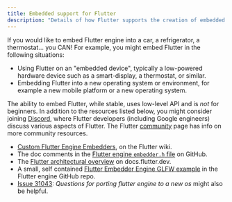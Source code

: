 ```yaml
---
title: Embedded support for Flutter
description: "Details of how Flutter supports the creation of embedded experiences."
---
```


If you would like to embed Flutter engine into a car,
a refrigerator, a thermostat... you CAN! For example,
you might embed Flutter in the following situations:

* Using Flutter on an "embedded device",
  typically a low-powered hardware device
  such as a smart-display, a thermostat, or similar.
* Embedding Flutter into a new operating system or
  environment, for example a new mobile platform
  or a new operating system.

The ability to embed Flutter, while stable,
uses low-level API and is _not_ for beginners. 
In addition to the resources listed below, you
might consider joining [Discord][], where Flutter
developers (including Google engineers) discuss
various aspects of Flutter. The Flutter
[community][] page has info on more community
resources.

* [Custom Flutter Engine Embedders][], on the Flutter wiki.
* The doc comments in the
  [Flutter engine `embedder.h` file][] on GitHub.
* The [Flutter architectural overview][] on docs.flutter.dev.
* A small, self contained [Flutter Embedder Engine GLFW example][]
  in the Flutter engine GitHub repo.
* [Issue 31043][]: _Questions for porting flutter engine to
  a new os_ might also be helpful.


[community]: {{site.main-url}}/community
[Discord]: https://discord.com/invite/N7Yshp4
[Custom Flutter Engine Embedders]: {{site.repo.flutter}}/wiki/Custom-Flutter-Engine-Embedders
[Flutter architectural overview]: {{site.url}}/resources/architectural-overview
[Flutter engine `embedder.h` file]: {{site.github}}/flutter/engine/blob/main/shell/platform/embedder/embedder.h
[Flutter Embedder Engine GLFW example]: {{site.github}}/flutter/engine/tree/main/examples/glfw#flutter-embedder-engine-glfw-example
[Issue 31043]: {{site.repo.flutter}}/issues/31043


